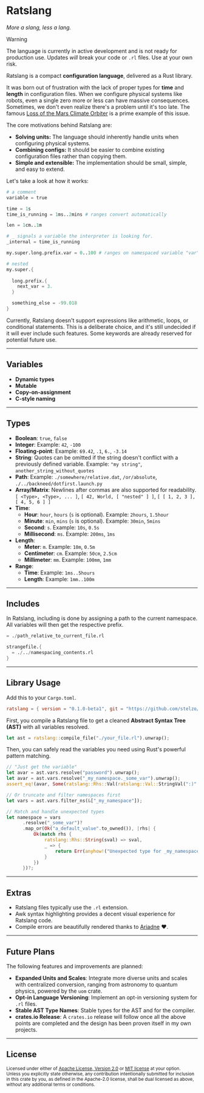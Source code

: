 # Ratslang

*More a slang, less a lang.*

> [!WARNING]
> The language is currently in active development and is not ready for production use. Updates *will* break your code or `.rl` files. Use at your own risk.

Ratslang is a compact **configuration language**, delivered as a Rust library.

It was born out of frustration with the lack of proper types for **time** and **length** in configuration files. When we configure physical systems like robots, even a single zero more or less can have massive consequences. Sometimes, we don't even realize there's a problem until it's too late. The famous [Loss of the Mars Climate Orbiter](https://en.wikipedia.org/wiki/Mars_Climate_Orbiter) is a prime example of this issue.

The core motivations behind Ratslang are:

* **Solving units:** The language should inherently handle units when configuring physical systems.
* **Combining configs:** It should be easier to combine existing configuration files rather than copying them.
* **Simple and extensible:** The implementation should be small, simple, and easy to extend.

Let's take a look at how it works:

~~~awk
# a comment
variable = true

time = 1s
time_is_running = 1ms..2mins # ranges convert automatically

len = 1cm..1m

# _ signals a variable the interpreter is looking for.
_internal = time_is_running

my.super.long.prefix.var = 0..100 # ranges on namespaced variable "var"

# nested
my.super.{
  
  long.prefix.{
    next_var = 3.
  }

  something_else = -99.018
}
~~~

Currently, Ratslang doesn't support expressions like arithmetic, loops, or conditional statements. This is a deliberate choice, and it's still undecided if it will ever include such features. Some keywords are already reserved for potential future use.

---

## Variables

* **Dynamic types**
* **Mutable**
* **Copy-on-assignment**
* **C-style naming**

---

## Types

* **Boolean**: `true`, `false`
* **Integer**: Example: `42`, `-100`
* **Floating-point**: Example: `69.42`, `.1`, `6.`, `-3.14`
* **String**: Quotes can be omitted if the string doesn't conflict with a previously defined variable. Example: `"my string"`, `another_string_without_quotes`
* **Path**: Example: `./somewhere/relative.dat`, `/or/absolute`, `./../backneed/dotfirst.launch.py`
* **Array/Matrix**: Newlines after commas are also supported for readability. `[ <Type>, <Type>, ... ]`, `[ 42, World, [ "nested" ] ]`, `[ [ 1, 2, 3 ], [ 4, 5, 6 ] ]`
* **Time**:
    * **Hour**: `hour`, `hours` (`s` is optional). Example: `2hours`, `1.5hour`
    * **Minute**: `min`, `mins` (`s` is optional). Example: `30min`, `5mins`
    * **Second**: `s`. Example: `10s`, `0.5s`
    * **Millisecond**: `ms`. Example: `200ms`, `1ms`
* **Length**:
    * **Meter**: `m`. Example: `10m`, `0.5m`
    * **Centimeter**: `cm`. Example: `50cm`, `2.5cm`
    * **Millimeter**: `mm`. Example: `100mm`, `1mm`
* **Range**:
    * **Time**: Example: `1ms..5hours`
    * **Length**: Example: `1mm..100m`

---

## Includes

In Ratslang, including is done by assigning a path to the current namespace. All variables will then get the respective prefix.

~~~awk
= ./path_relative_to_current_file.rl

strangefile.{
  = ./../namespacing_contents.rl
}
~~~

---

## Library Usage

Add this to your `Cargo.toml`.

~~~toml
ratslang = { version = "0.1.0-beta1", git = "https://github.com/stelzo/ratslang", branch = "main" }
~~~

First, you compile a Ratslang file to get a cleaned **Abstract Syntax Tree (AST)** with all variables resolved.

~~~rust
let ast = ratslang::compile_file("./your_file.rl").unwrap();
~~~

Then, you can safely read the variables you need using Rust's powerful pattern matching.

~~~rust
// "Just get the variable"
let avar = ast.vars.resolve("password").unwrap();
let avar = ast.vars.resolve("_my_namespace._some_var").unwrap();
assert_eq!(avar, Some(ratslang::Rhs::Val(ratslang::Val::StringVal(":)".to_owned()))));

// Or truncate and filter namespaces first
let vars = ast.vars.filter_ns(&["_my_namespace"]);

// Match and handle unexpected types
let namespace = vars
      .resolve("_some_var")?
      .map_or(Ok("a_default_value".to_owned()), |rhs| {
          Ok(match rhs {
              ratslang::Rhs::String(sval) => sval,
              _ => {
                  return Err(anyhow!("Unexpected type for _my_namespace._some_var, expected String."));
              }
          })
      })?;
~~~

---

## Extras

* Ratslang files typically use the `.rl` extension.
* Awk syntax highlighting provides a decent visual experience for Ratslang code.
* Compile errors are beautifully rendered thanks to [Ariadne](https://crates.io/crates/ariadne) ❤️.

---

## Future Plans

The following features and improvements are planned:

* **Expanded Units and Scales**: Integrate more diverse units and scales with centralized conversion, ranging from astronomy to quantum physics, powered by the `uom` crate.
* **Opt-in Language Versioning**: Implement an opt-in versioning system for `.rl` files.
* **Stable AST Type Names**: Stable types for the AST and for the compiler.
* **crates.io Release**: A `crates.io` release will follow once all the above points are completed and the design has been proven itself in my own projects.

---

## License

<sup>
Licensed under either of <a href="LICENSE-APACHE">Apache License, Version
2.0</a> or <a href="LICENSE-MIT">MIT license</a> at your option.
</sup>

<br>

<sub>
Unless you explicitly state otherwise, any contribution intentionally submitted
for inclusion in this crate by you, as defined in the Apache-2.0 license, shall
be dual licensed as above, without any additional terms or conditions.
</sub>
